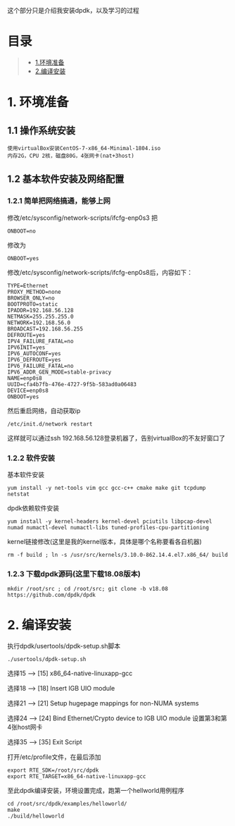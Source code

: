 这个部分只是介绍我安装dpdk，以及学习的过程

# 目录
> * [1.环境准备](#main-chapter-1)
> * [2.编译安装](#main-chapter-2)

# 1. 环境准备 <a id="main-chapter-1"></a>
## 1.1 操作系统安装
    使用virtualBox安装CentOS-7-x86_64-Minimal-1804.iso
    内存2G，CPU 2核，磁盘80G，4张网卡(nat+3host)

## 1.2 基本软件安装及网络配置
### 1.2.1 简单把网络搞通，能够上网
修改/etc/sysconfig/network-scripts/ifcfg-enp0s3
把
```
ONBOOT=no
```
修改为
```
ONBOOT=yes
```
修改/etc/sysconfig/network-scripts/ifcfg-enp0s8后，内容如下：
```
TYPE=Ethernet
PROXY_METHOD=none
BROWSER_ONLY=no
BOOTPROTO=static
IPADDR=192.168.56.128
NETMASK=255.255.255.0
NETWORK=192.168.56.0
BROADCAST=192.168.56.255
DEFROUTE=yes
IPV4_FAILURE_FATAL=no
IPV6INIT=yes
IPV6_AUTOCONF=yes
IPV6_DEFROUTE=yes
IPV6_FAILURE_FATAL=no
IPV6_ADDR_GEN_MODE=stable-privacy
NAME=enp0s8
UUID=cfa4b7fb-476e-4727-9f5b-583ad0a06483
DEVICE=enp0s8
ONBOOT=yes
```
然后重启网络，自动获取ip
```
/etc/init.d/network restart
```
这样就可以通过ssh 192.168.56.128登录机器了，告别virtualBox的不友好窗口了

### 1.2.2 软件安装
基本软件安装
```
yum install -y net-tools vim gcc gcc-c++ cmake make git tcpdump netstat
```
dpdk依赖软件安装
```
yum install -y kernel-headers kernel-devel pciutils libpcap-devel numad numactl-devel numactl-libs tuned-profiles-cpu-partitioning
```
kernel链接修改(这里是我的kernel版本，具体是哪个名称要看各自机器)
```
rm -f build ; ln -s /usr/src/kernels/3.10.0-862.14.4.el7.x86_64/ build
```

### 1.2.3 下载dpdk源码(这里下载18.08版本)
```
mkdir /root/src ; cd /root/src; git clone -b v18.08 https://github.com/dpdk/dpdk
```

# 2. 编译安装<a id="main-chapter-2"></a>
执行dpdk/usertools/dpdk-setup.sh脚本
```
./usertools/dpdk-setup.sh
```
选择15 --> [15] x86_64-native-linuxapp-gcc

选择18 --> [18] Insert IGB UIO module

选择21 --> [21] Setup hugepage mappings for non-NUMA systems

选择24 --> [24] Bind Ethernet/Crypto device to IGB UIO module  设置第3和第4张host网卡

选择35 --> [35] Exit Script

打开/etc/profile文件，在最后添加
```
export RTE_SDK=/root/src/dpdk
export RTE_TARGET=x86_64-native-linuxapp-gcc
```
至此dpdk编译安装，环境设置完成，跑第一个hellworld用例程序
```
cd /root/src/dpdk/examples/helloworld/
make
./build/helloworld
```
